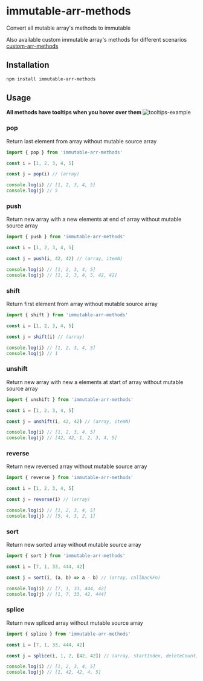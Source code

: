 # immutable-arr-methods

Convert all mutable array's methods to immutable

Also available custom immutable array's methods for different scenarios [custom-arr-methods](https://www.npmjs.com/package/custom-arr-methods)

## Installation

```bash
npm install immutable-arr-methods
```

## Usage

**All methods have tooltips when you hover over them**
![tooltips-example](https://drive.google.com/uc?id=1L4ocvIR9Yt0uTzNUls7InTCqnmGbPzfZ)

### pop

Return last element from array without mutable source array

```javascript
import { pop } from 'immutable-arr-methods'

const i = [1, 2, 3, 4, 5]

const j = pop(i) // (array)

console.log(i) // [1, 2, 3, 4, 5]
console.log(j) // 5
```

### push

Return new array with a new elements at end of array without mutable source array

```javascript
import { push } from 'immutable-arr-methods'

const i = [1, 2, 3, 4, 5]

const j = push(i, 42, 42) // (array, itemN)

console.log(i) // [1, 2, 3, 4, 5]
console.log(j) // [1, 2, 3, 4, 5, 42, 42]
```

### shift

Return first element from array without mutable source array

```javascript
import { shift } from 'immutable-arr-methods'

const i = [1, 2, 3, 4, 5]

const j = shift(i) // (array)

console.log(i) // [1, 2, 3, 4, 5]
console.log(j) // 1
```

### unshift

Return new array with new a elements at start of array without mutable source array

```javascript
import { unshift } from 'immutable-arr-methods'

const i = [1, 2, 3, 4, 5]

const j = unshift(i, 42, 42) // (array, itemN)

console.log(i) // [1, 2, 3, 4, 5]
console.log(j) // [42, 42, 1, 2, 3, 4, 5]
```

### reverse

Return new reversed array without mutable source array

```javascript
import { reverse } from 'immutable-arr-methods'

const i = [1, 2, 3, 4, 5]

const j = reverse(i) // (array)

console.log(i) // [1, 2, 3, 4, 5]
console.log(j) // [5, 4, 3, 2, 1]
```

### sort

Return new sorted array without mutable source array

```javascript
import { sort } from 'immutable-arr-methods'

const i = [7, 1, 33, 444, 42]

const j = sort(i, (a, b) => a - b) // (array, callbackFn)

console.log(i) // [7, 1, 33, 444, 42]
console.log(j) // [1, 7, 33, 42, 444]
```

### splice

Return new spliced array without mutable source array

```javascript
import { splice } from 'immutable-arr-methods'

const i = [7, 1, 33, 444, 42]

const j = splice(i, 1, 2, [42, 42]) // (array, startIndex, deleteCount, elements)

console.log(i) // [1, 2, 3, 4, 5]
console.log(j) // [1, 42, 42, 4, 5]
```

